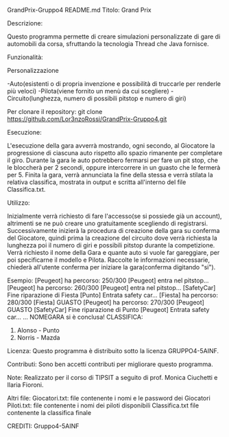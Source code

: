 GrandPrix-Gruppo4 README.md
Titolo: Grand Prix

Descrizione:

Questo programma permette di creare simulazioni personalizzate di gare di automobili da corsa, sfruttando
la tecnologia Thread che Java fornisce.

Funzionalità:

Personalizzazione

-Auto(esistenti o di propria invenzione e possibilità di truccarle per renderle più veloci)
-Pilota(viene fornito un menù da cui scegliere)
-Circuito(lunghezza, numero di possibili pitstop e numero di giri)

Per clonare il repository: git clone https://github.com/Lor3nzoRossi/GrandPrix-Gruppo4.git

Esecuzione:

L'esecuzione della gara avverrà mostrando, ogni secondo, al Giocatore la progressione di ciascuna auto rispetto allo
spazio rimanente per completare il giro.
Durante la gara le auto potrebbero fermarsi per fare un pit stop, che le bloccherà per 2 secondi,
oppure intercorrere in un guasto che le fermerà per 5.
Finita la gara, verrà annunciata la fine della stessa e verrà stilata la relativa classifica, mostrata in output e scritta
all'interno del file Classifica.txt.

Utilizzo:

Inizialmente verrà richiesto di fare l'accesso(se si possiede già un account), altrimenti se ne
può creare uno gratuitamente scegliendo di registrarsi.
Successivamente inizierà la procedura di creazione della gara su conferma del Giocatore, quindi prima la
creazione del circuito dove verrà richiesta la lunghezza poi il numero di giri e possibili pitstop durante la
competizione. Verrà richiesto il nome della Gara e quante auto si vuole far gareggiare, per poi specificarne
il modello e Pilota.
Raccolte le informazioni necessarie, chiederà all'utente conferma per iniziare la gara(conferma digitando "si").

Esempio:
[Peugeot] ha percorso: 250/300
[Peugeot] entra nel pitstop...
[Peugeot] ha percorso: 260/300
[Peugeot] entra nel pitstop...
[SafetyCar] Fine riparazione di Fiesta
[Punto] Entrata safety car...
[Fiesta] ha percorso: 280/300
[Fiesta] GUASTO
[Peugeot] ha percorso: 270/300
[Peugeot] GUASTO
[SafetyCar] Fine riparazione di Punto
[Peugeot] Entrata safety car...
...
NOMEGARA si è conclusa!
CLASSIFICA:
1) Alonso - Punto
2) Norris - Mazda

Licenza:
Questo programma è distribuito sotto la licenza GRUPPO4-5AINF.

Contributi:
Sono ben accetti contributi per migliorare questo programma. 

Note:
Realizzato per il corso di TIPSIT a seguito di prof. Monica Ciuchetti e Ilaria Fioroni.

Altri file:
Giocatori.txt: file contenente i nomi e le password dei Giocatori
Piloti.txt: file contenente i nomi dei piloti disponibili
Classifica.txt file contenente la classifica finale

CREDITI:
Gruppo4-5AINF
